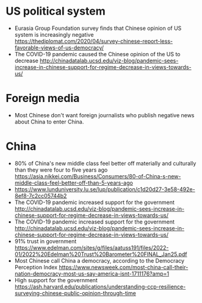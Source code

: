 # US political system
 - Eurasia Group Foundation survey finds that Chinese opinion of US system is increasingly negative https://thediplomat.com/2020/04/survey-chinese-report-less-favorable-views-of-us-democracy/
 - The COVID-19 pandemic caused the Chinese opinion of the US to decrease http://chinadatalab.ucsd.edu/viz-blog/pandemic-sees-increase-in-chinese-support-for-regime-decrease-in-views-towards-us/

# Foreign media
 - Most Chinese don't want foreign journalists who publish negative news about China to enter China.

# China
 - 80% of China's new middle class feel better off materially and culturally than they were four to five years ago https://asia.nikkei.com/Business/Consumers/80-of-China-s-new-middle-class-feel-better-off-than-5-years-ago
 - https://www.lunduniversity.lu.se/lup/publication/c1d20d27-3e58-492e-8ef8-7c2cc05744b2
 - The COVID-19 pandemic increased support for the government http://chinadatalab.ucsd.edu/viz-blog/pandemic-sees-increase-in-chinese-support-for-regime-decrease-in-views-towards-us/
 - The COVID-19 pandemic increased support for the government http://chinadatalab.ucsd.edu/viz-blog/pandemic-sees-increase-in-chinese-support-for-regime-decrease-in-views-towards-us/
 - 91% trust in government https://www.edelman.com/sites/g/files/aatuss191/files/2022-01/2022%20Edelman%20Trust%20Barometer%20FINAL_Jan25.pdf
 - Most Chinese call China a democracy, according to the Democracy Perception Index https://www.newsweek.com/most-china-call-their-nation-democracy-most-us-say-america-isnt-1711176?amp=1
 - High support for the government https://ash.harvard.edu/publications/understanding-ccp-resilience-surveying-chinese-public-opinion-through-time
